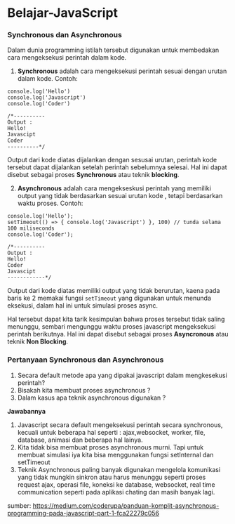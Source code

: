 # Belajar-JavaScript

### Synchronous dan Asynchronous
Dalam dunia programming istilah tersebut digunakan untuk membedakan cara mengeksekusi perintah dalam kode.

1. **Synchronous** adalah cara mengeksekusi perintah sesuai dengan urutan dalam kode.
Contoh:

```
console.log('Hello')
console.log('Javascript')
console.log('Coder')

/*----------
Output :
Hello!
Javascipt
Coder
----------*/
```

Output dari kode diatas dijalankan dengan sesusai urutan, perintah kode tersebut dapat dijalankan setelah perintah sebelumnya selesai. Hal ini dapat disebut sebagai proses **Synchronous** atau teknik **blocking**.

2. **Asynchronous** adalah cara mengekseskusi perintah yang memiliki output yang tidak berdasarkan sesuai urutan kode , tetapi berdasarkan waktu proses.
Contoh:

```
console.log('Hello');
setTimeout(() => { console.log('Javascript') }, 100) // tunda selama 100 miliseconds
console.log('Coder');

/*----------
Output :
Hello!
Coder
Javascipt
------------*/
```

Output dari kode diatas memiliki output yang tidak berurutan, kaena pada baris ke 2 memakai fungsi `setTimeout` yang digunakan untuk menunda eksekusi, dalam hal ini untuk simulasi proses async.

Hal tersebut dapat kita tarik kesimpulan bahwa proses tersebut tidak saling menunggu, sembari mengunggu waktu proses javascript mengeksekusi perintah berikutnya. Hal ini dapat disebut sebagai proses **Asyncronous** atau teknik **Non Blocking**.

### Pertanyaan Synchronous dan Asynchronous
1. Secara default metode apa yang dipakai javascript dalam mengkesekusi perintah?
2. Bisakah kita membuat proses asynchronous ?
3. Dalam kasus apa teknik asynchronous digunakan ?

**Jawabannya**
1. Javascript secara default mengeksekusi perintah secara synchronous, kecuali untuk beberapa hal seperti : ajax,websocket, worker, file, database, animasi dan beberapa hal lainya.
2. Kita tidak bisa membuat proses asynchronous murni. Tapi untuk membuat simulasi iya kita bisa menggunakan fungsi setInternal dan setTimeout
3. Teknik Asynchronous paling banyak digunakan mengelola komunikasi yang tidak mungkin sinkron atau harus menunggu seperti proses request ajax, operasi file, koneksi ke database, websocket, real time communication seperti pada aplikasi chating dan masih banyak lagi.

sumber: https://medium.com/coderupa/panduan-komplit-asynchronous-programming-pada-javascript-part-1-fca22279c056




















